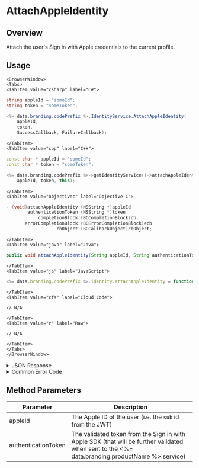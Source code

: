 # AttachAppleIdentity
## Overview
Attach the user's Sign in with Apple credentials to the current profile.



<PartialServop service_name="identity" operation_name="ATTACH" />

## Usage

```mdx-code-block
<BrowserWindow>
<Tabs>
<TabItem value="csharp" label="C#">
```

```csharp
string appleId = "someId";
string token = "someToken";

<%= data.branding.codePrefix %>.IdentityService.AttachAppleIdentity(
    appleId,
    token,
    SuccessCallback, FailureCallback);
```

```mdx-code-block
</TabItem>
<TabItem value="cpp" label="C++">
```

```cpp
const char * appleId = "someId";
const char * token = "someToken";

<%= data.branding.codePrefix %>->getIdentityService()->attachAppleIdentity(
    appleId, token, this);
```

```mdx-code-block
</TabItem>
<TabItem value="objectivec" label="Objective-C">
```

```objectivec
- (void)attachAppleIdentity:(NSString *)appleId
        authenticationToken:(NSString *)token
            completionBlock:(BCCompletionBlock)cb
       errorCompletionBlock:(BCErrorCompletionBlock)ecb 
                   cbObject:(BCCallbackObject)cbObject;
```

```mdx-code-block
</TabItem>
<TabItem value="java" label="Java">
```

```java
public void attachAppleIdentity(String appleId, String authenticationToken, IServerCallback callback)
```

```mdx-code-block
</TabItem>
<TabItem value="js" label="JavaScript">
```

```javascript
<%= data.branding.codePrefix %>.identity.attachAppleIdentity = function(appleId, authenticationToken, callback)
```

```mdx-code-block
</TabItem>
<TabItem value="cfs" label="Cloud Code">
```

```cfscript
// N/A
```

```mdx-code-block
</TabItem>
<TabItem value="r" label="Raw">
```

```cfscript
// N/A
```

```mdx-code-block
</TabItem>
</Tabs>
</BrowserWindow>
```

<details>
<summary>JSON Response</summary>

```json
{
    "status" : 200,
    "data" : null
}
```
</details>

<details>
<summary>Common Error Code</summary>

### Status Codes
Code | Name | Description
---- | ---- | -----------
40211 | DUPLICATE_IDENTITY_TYPE | Returned when trying to attach an identity type that already exists for that profile. For instance you can have only one Apple identity for a profile.
40212 | MERGE_PROFILES | Returned when trying to attach an identity type that would result in two profiles being merged into one (for instance an anonymous account and a Apple account).

</details>


## Method Parameters
Parameter | Description
--------- | -----------
appleId | The Apple ID of the user (i.e. the `sub` id from the JWT)
authenticationToken | The validated token from the Sign in with Apple SDK (that will be further validated when sent to the <%= data.branding.productName %> service)


